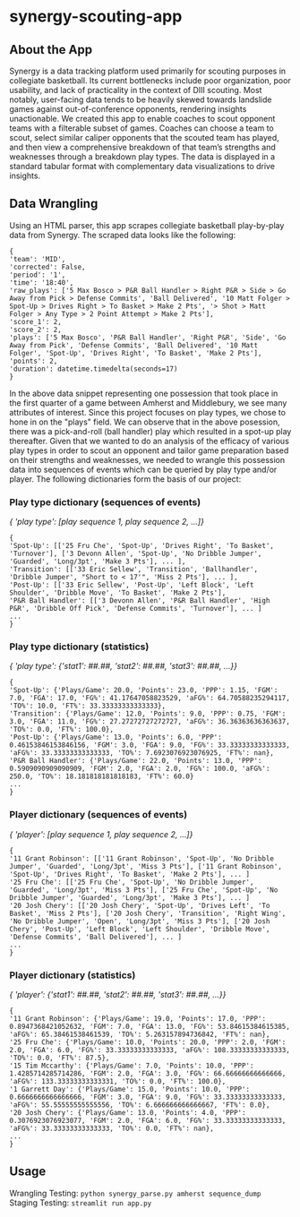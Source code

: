 # synergy-scouting-app

## About the App

Synergy is a data tracking platform used primarily for scouting purposes in collegiate basketball. Its current bottlenecks include poor organization, poor usability, and lack of practicality in the context of DIII scouting. Most notably, user-facing data tends to be heavily skewed towards landslide games against out-of-conference opponents, rendering insights unactionable. We created this app to enable coaches to scout opponent teams with a filterable subset of games. Coaches can choose a team to scout, select similar caliper opponents that the scouted team has played, and then view a comprehensive breakdown of that team’s strengths and weaknesses through a breakdown play types. The data is displayed in a standard tabular format with complementary data visualizations to drive insights.

## Data Wrangling

Using an HTML parser, this app scrapes collegiate basketball play-by-play data from Synergy. The scraped data looks like the following:

```
{
'team': 'MID', 
'corrected': False, 
'period': '1', 
'time': '18:40', 
'raw_plays': ['5 Max Bosco > P&R Ball Handler > Right P&R > Side > Go Away from Pick > Defense Commits', 'Ball Delivered', '10 Matt Folger > Spot-Up > Drives Right > To Basket > Make 2 Pts', '> Shot > Matt Folger > Any Type > 2 Point Attempt > Make 2 Pts'], 
'score_1': 2, 
'score_2': 2, 
'plays': ['5 Max Bosco', 'P&R Ball Handler', 'Right P&R', 'Side', 'Go Away from Pick', 'Defense Commits', 'Ball Delivered', '10 Matt Folger', 'Spot-Up', 'Drives Right', 'To Basket', 'Make 2 Pts'], 
'points': 2, 
'duration': datetime.timedelta(seconds=17)
}
```

In the above data snippet representing one possession that took place in the first quarter of a game between Amherst and Middlebury, we see many attributes of interest. Since this project focuses on play types, we chose to hone in on the "plays" field. We can observe that in the above posession, there was a pick-and-roll (ball handler) play which resulted in a spot-up play thereafter. Given that we wanted to do an analysis of the efficacy of various play types in order to scout an opponent and tailor game preparation based on their strengths and weaknesses, we needed to wrangle this possession data into sequences of events which can be queried by play type and/or player. The following dictionaries form the basis of our project:

### Play type dictionary (sequences of events)

*{ 'play type': [play sequence 1, play sequence 2, ...]}*
```
{
'Spot-Up': [['25 Fru Che', 'Spot-Up', 'Drives Right', 'To Basket', 'Turnover'], ['3 Devonn Allen', 'Spot-Up', 'No Dribble Jumper', 'Guarded', 'Long/3pt', 'Make 3 Pts'], ... ], 
'Transition': [['33 Eric Sellew', 'Transition', 'Ballhandler', 'Dribble Jumper', "Short to < 17'", 'Miss 2 Pts'], ... ], 
'Post-Up': [['33 Eric Sellew', 'Post-Up', 'Left Block', 'Left Shoulder', 'Dribble Move', 'To Basket', 'Make 2 Pts'],
'P&R Ball Handler': [['3 Devonn Allen', 'P&R Ball Handler', 'High P&R', 'Dribble Off Pick', 'Defense Commits', 'Turnover'], ... ]
...
}
```

### Play type dictionary (statistics)
*{ 'play type': {'stat1': ##.##, 'stat2': ##.##, 'stat3': ##.##, ...}}*
```
{
'Spot-Up': {'Plays/Game': 20.0, 'Points': 23.0, 'PPP': 1.15, 'FGM': 7.0, 'FGA': 17.0, 'FG%': 41.17647058823529, 'aFG%': 64.70588235294117, 'TO%': 10.0, 'FT%': 33.33333333333333}, 
'Transition': {'Plays/Game': 12.0, 'Points': 9.0, 'PPP': 0.75, 'FGM': 3.0, 'FGA': 11.0, 'FG%': 27.27272727272727, 'aFG%': 36.36363636363637, 'TO%': 0.0, 'FT%': 100.0}, 
'Post-Up': {'Plays/Game': 13.0, 'Points': 6.0, 'PPP': 0.46153846153846156, 'FGM': 3.0, 'FGA': 9.0, 'FG%': 33.33333333333333, 'aFG%': 33.33333333333333, 'TO%': 7.6923076923076925, 'FT%': nan}, 
'P&R Ball Handler': {'Plays/Game': 22.0, 'Points': 13.0, 'PPP': 0.5909090909090909, 'FGM': 2.0, 'FGA': 2.0, 'FG%': 100.0, 'aFG%': 250.0, 'TO%': 18.181818181818183, 'FT%': 60.0}
...
}
```

### Player dictionary (sequences of events)
*{ 'player': [play sequence 1, play sequence 2, ...]}*
```
{
'11 Grant Robinson': [['11 Grant Robinson', 'Spot-Up', 'No Dribble Jumper', 'Guarded', 'Long/3pt', 'Miss 3 Pts'], ['11 Grant Robinson', 'Spot-Up', 'Drives Right', 'To Basket', 'Make 2 Pts'], ... ]
'25 Fru Che': [['25 Fru Che', 'Spot-Up', 'No Dribble Jumper', 'Guarded', 'Long/3pt', 'Miss 3 Pts'], ['25 Fru Che', 'Spot-Up', 'No Dribble Jumper', 'Guarded', 'Long/3pt', 'Make 3 Pts'], ... ]
'20 Josh Chery': [['20 Josh Chery', 'Spot-Up', 'Drives Left', 'To Basket', 'Miss 2 Pts'], ['20 Josh Chery', 'Transition', 'Right Wing', 'No Dribble Jumper', 'Open', 'Long/3pt', 'Miss 3 Pts'], ['20 Josh Chery', 'Post-Up', 'Left Block', 'Left Shoulder', 'Dribble Move', 'Defense Commits', 'Ball Delivered'], ... ]
...
}
```

### Player dictionary (statistics)
*{ 'player': {'stat1': ##.##, 'stat2': ##.##, 'stat3': ##.##, ...}}*
```
{
'11 Grant Robinson': {'Plays/Game': 19.0, 'Points': 17.0, 'PPP': 0.8947368421052632, 'FGM': 7.0, 'FGA': 13.0, 'FG%': 53.84615384615385, 'aFG%': 65.38461538461539, 'TO%': 5.263157894736842, 'FT%': nan},
'25 Fru Che': {'Plays/Game': 10.0, 'Points': 20.0, 'PPP': 2.0, 'FGM': 2.0, 'FGA': 6.0, 'FG%': 33.33333333333333, 'aFG%': 108.33333333333333, 'TO%': 0.0, 'FT%': 87.5}, 
'15 Tim Mccarthy': {'Plays/Game': 7.0, 'Points': 10.0, 'PPP': 1.4285714285714286, 'FGM': 2.0, 'FGA': 3.0, 'FG%': 66.66666666666666, 'aFG%': 133.33333333333331, 'TO%': 0.0, 'FT%': 100.0}, 
'1 Garrett Day': {'Plays/Game': 15.0, 'Points': 10.0, 'PPP': 0.6666666666666666, 'FGM': 3.0, 'FGA': 9.0, 'FG%': 33.33333333333333, 'aFG%': 55.55555555555556, 'TO%': 6.666666666666667, 'FT%': 0.0}, 
'20 Josh Chery': {'Plays/Game': 13.0, 'Points': 4.0, 'PPP': 0.3076923076923077, 'FGM': 2.0, 'FGA': 6.0, 'FG%': 33.33333333333333, 'aFG%': 33.33333333333333, 'TO%': 0.0, 'FT%': nan},
...
}
```

## Usage

Wrangling Testing: `python synergy_parse.py amherst sequence_dump`  
Staging Testing:   `streamlit run app.py`  
